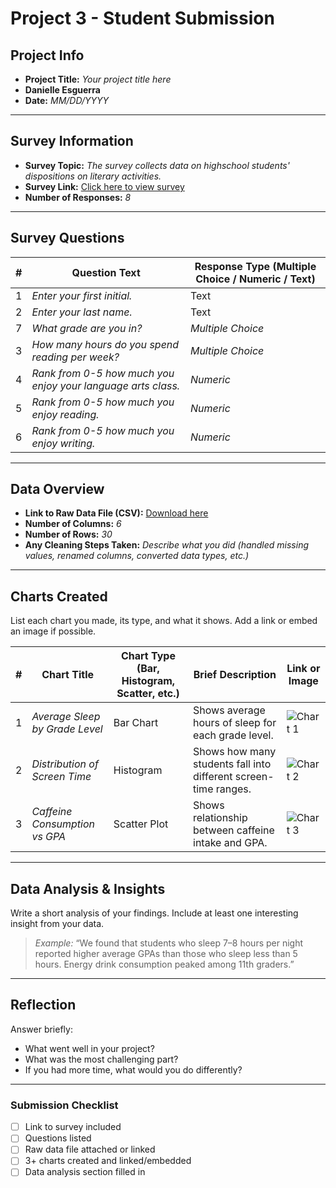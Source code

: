 # Project 3 -  Student Submission

## Project Info
- **Project Title:** _Your project title here_
- **Danielle Esguerra**
- **Date:** _MM/DD/YYYY_

---

## Survey Information
- **Survey Topic:** _The survey collects data on highschool students' dispositions on literary activities._
- **Survey Link:** [Click here to view survey](https://docs.google.com/forms/d/e/1FAIpQLSdTG-fr6s7u128tkAFk86fPvy_XaWQVV-gfCGmtYg-dPadA0g/viewform?usp=header)
- **Number of Responses:** _8_

---

## Survey Questions
| # | Question Text | Response Type (Multiple Choice / Numeric / Text) |
|---|---------------|-------------------------------------------------|
| 1 | _Enter your first initial._ | Text |
| 2 | _Enter your last name._ | Text |
| 7 | _What grade are you in?_ | _Multiple Choice_ |
| 3 | _How many hours do you spend reading per week?_ | _Multiple Choice_ |
| 4 | _Rank from 0-5 how much you enjoy your language arts class._ | _Numeric_ |
| 5 | _Rank from 0-5 how much you enjoy reading._ | _Numeric_ |
| 6 | _Rank from 0-5 how much you enjoy writing._ | _Numeric_ |

---

## Data Overview
- **Link to Raw Data File (CSV):** [Download here](./data.csv)
- **Number of Columns:** _6_
- **Number of Rows:** _30_
- **Any Cleaning Steps Taken:** _Describe what you did (handled missing values, renamed columns, converted data types, etc.)_

---

## Charts Created
List each chart you made, its type, and what it shows. Add a link or embed an image if possible.

| # | Chart Title | Chart Type (Bar, Histogram, Scatter, etc.) | Brief Description | Link or Image |
|---|-------------|-------------------------------------------|-------------------|---------------|
| 1 | _Average Sleep by Grade Level_ | Bar Chart | Shows average hours of sleep for each grade level. | ![Chart 1](chart1.png) |
| 2 | _Distribution of Screen Time_ | Histogram | Shows how many students fall into different screen-time ranges. | ![Chart 2](chart2.png) |
| 3 | _Caffeine Consumption vs GPA_ | Scatter Plot | Shows relationship between caffeine intake and GPA. | ![Chart 3](chart3.png) |

---

## Data Analysis & Insights
Write a short analysis of your findings. Include at least one interesting insight from your data.

> _Example:_ “We found that students who sleep 7–8 hours per night reported higher average GPAs than those who sleep less than 5 hours. Energy drink consumption peaked among 11th graders.”

---

## Reflection
Answer briefly:
- What went well in your project?
- What was the most challenging part?
- If you had more time, what would you do differently?

---

### Submission Checklist
- [ ] Link to survey included
- [ ] Questions listed
- [ ] Raw data file attached or linked
- [ ] 3+ charts created and linked/embedded
- [ ] Data analysis section filled in
